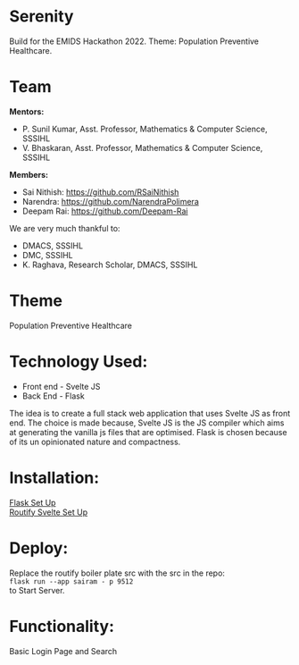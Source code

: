 # Serenity
Build for the EMIDS Hackathon 2022. Theme: Population Preventive Healthcare.


# Team
**Mentors:** 
- P. Sunil Kumar, Asst. Professor, Mathematics & Computer Science, SSSIHL
- V. Bhaskaran, Asst. Professor, Mathematics & Computer Science, SSSIHL  

**Members:** 
- Sai Nithish: https://github.com/RSaiNithish
- Narendra: https://github.com/NarendraPolimera
- Deepam Rai: https://github.com/Deepam-Rai
  
We are very much thankful to:
- DMACS, SSSIHL
- DMC, SSSIHL
- K. Raghava, Research Scholar, DMACS, SSSIHL

# Theme  
Population Preventive Healthcare

# Technology Used:
- Front end - Svelte JS
- Back End  - Flask

The idea is to create a full stack web application that uses Svelte JS as front end. The choice is made because, Svelte JS is the JS compiler which aims at generating the vanilla js files that are optimised. Flask is chosen because of its un opinionated nature and compactness.

 
# Installation:
[Flask Set Up](https://flask.palletsprojects.com/en/2.2.x/quickstart/)  
[Routify Svelte Set Up](https://www.routify.dev/guide/introduction/getting-started)  

# Deploy:
Replace the routify boiler plate src with the src in the repo:  
`flask run --app sairam - p 9512`  
to Start Server. 

# Functionality:
Basic Login Page and Search



